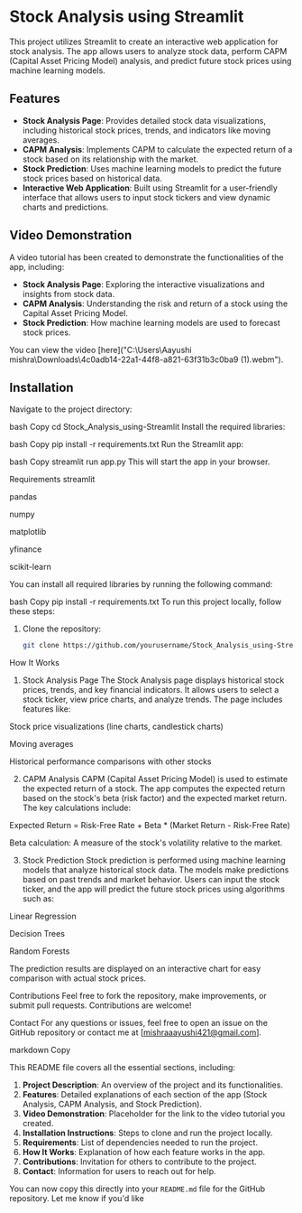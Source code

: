 # Stock Analysis using Streamlit

This project utilizes Streamlit to create an interactive web application for stock analysis. The app allows users to analyze stock data, perform CAPM (Capital Asset Pricing Model) analysis, and predict future stock prices using machine learning models.

## Features

- **Stock Analysis Page**: Provides detailed stock data visualizations, including historical stock prices, trends, and indicators like moving averages.
- **CAPM Analysis**: Implements CAPM to calculate the expected return of a stock based on its relationship with the market.
- **Stock Prediction**: Uses machine learning models to predict the future stock prices based on historical data.
- **Interactive Web Application**: Built using Streamlit for a user-friendly interface that allows users to input stock tickers and view dynamic charts and predictions.

## Video Demonstration

A video tutorial has been created to demonstrate the functionalities of the app, including:

- **Stock Analysis Page**: Exploring the interactive visualizations and insights from stock data.
- **CAPM Analysis**: Understanding the risk and return of a stock using the Capital Asset Pricing Model.
- **Stock Prediction**: How machine learning models are used to forecast stock prices.

You can view the video [here]("C:\Users\Aayushi mishra\Downloads\4c0adb14-22a1-44f8-a821-63f31b3c0ba9 (1).webm").

## Installation

Navigate to the project directory:

bash
Copy
cd Stock_Analysis_using-Streamlit
Install the required libraries:

bash
Copy
pip install -r requirements.txt
Run the Streamlit app:

bash
Copy
streamlit run app.py
This will start the app in your browser.

Requirements
streamlit

pandas

numpy

matplotlib

yfinance

scikit-learn

You can install all required libraries by running the following command:

bash
Copy
pip install -r requirements.txt
To run this project locally, follow these steps:

1. Clone the repository:

   ```bash
   git clone https://github.com/yourusername/Stock_Analysis_using-Streamlit.git

How It Works
1. Stock Analysis Page
The Stock Analysis page displays historical stock prices, trends, and key financial indicators. It allows users to select a stock ticker, view price charts, and analyze trends. The page includes features like:

Stock price visualizations (line charts, candlestick charts)

Moving averages

Historical performance comparisons with other stocks

2. CAPM Analysis
CAPM (Capital Asset Pricing Model) is used to estimate the expected return of a stock. The app computes the expected return based on the stock's beta (risk factor) and the expected market return. The key calculations include:

Expected Return = Risk-Free Rate + Beta * (Market Return - Risk-Free Rate)

Beta calculation: A measure of the stock's volatility relative to the market.

3. Stock Prediction
Stock prediction is performed using machine learning models that analyze historical stock data. The models make predictions based on past trends and market behavior. Users can input the stock ticker, and the app will predict the future stock prices using algorithms such as:

Linear Regression

Decision Trees

Random Forests

The prediction results are displayed on an interactive chart for easy comparison with actual stock prices.

Contributions
Feel free to fork the repository, make improvements, or submit pull requests. Contributions are welcome!

Contact
For any questions or issues, feel free to open an issue on the GitHub repository or contact me at [mishraaayushi421@gmail.com].

markdown
Copy

This README file covers all the essential sections, including:

1. **Project Description**: An overview of the project and its functionalities.
2. **Features**: Detailed explanations of each section of the app (Stock Analysis, CAPM Analysis, and Stock Prediction).
3. **Video Demonstration**: Placeholder for the link to the video tutorial you created.
4. **Installation Instructions**: Steps to clone and run the project locally.
5. **Requirements**: List of dependencies needed to run the project.
6. **How It Works**: Explanation of how each feature works in the app.
7. **Contributions**: Invitation for others to contribute to the project.
8. **Contact**: Information for users to reach out for help.

You can now copy this directly into your `README.md` file for the GitHub repository. Let me know if you'd like
